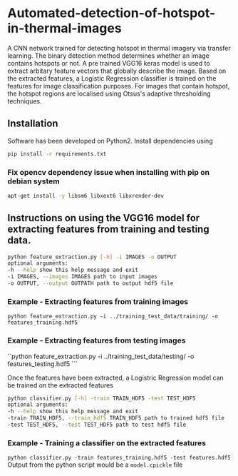 # Automated-detection-of-hotspot-in-thermal-images
A  CNN network trained for detecting hotspot in thermal imagery via transfer learning.
The binary detection method determines whether an image contains hotspots or not. 
A pre trained VGG16 keras model is used to extract arbitary feature vectors that globally describe the image. Based on the extracted features, a Logistic Regression classifier is trained on the features for image classification purposes. For images that contain hotspot, the hotspot regions are localised using Otsus's adaptive thresholding techniques.



## Installation

Software has been developed on Python2. Install dependencies using 
``` bash
pip install -r requirements.txt
```
### Fix opencv dependency issue when installing with pip on debian system
``` bash
apt-get install -y libsm6 libxext6 libxrender-dev
```

## Instructions on using the VGG16 model for extracting features from training and testing data.

```bash
python feature_extraction.py [-h] -i IMAGES -o OUTPUT
optional arguments:
-h --help show this help message and exit
-i IMAGES, --images IMAGES path to input images
-o OUTPUT, --output OUTPATH path to output hdf5 file
```
### Example - Extracting features from training images
  ```python feature_extraction.py -i ../training_test_data/training/ -o features_training.hdf5```
  
### Example - Extracting features from testing images
   ``python feature_extraction.py -i ../training_test_data/testing/ -o features_testing.hdf5 ```

Once the features have been extracted, a Logistric Regression model can be trained on the extracted features

```bash
python classifier.py [-h] -train TRAIN_HDF5 -test TEST_HDF5
optional arguments:
-h --help show this help message and exit
-train TRAIN_HDF5, --train_hdf5 TRAIN_HDF5 path to trained hdf5 file
-test TEST_HDF5, --test TEST_HDF5 path to test hdf5 file
```
### Example - Training a classifier on the extracted features
  ```python classifier.py -train features_training.hdf5 -test features.hdf5```
  Output from the python script would be a `model.cpickle` file
  
